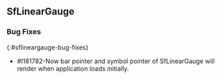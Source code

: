 ## SfLinearGauge

### Bug Fixes
{:#sflineargauge-bug-fixes}

* \#I181782-Now bar pointer and symbol pointer of SfLinearGauge will render when application loads initially.

